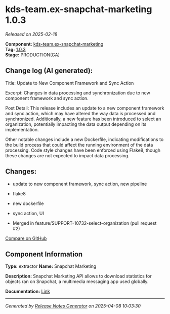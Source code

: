 #  kds-team.ex-snapchat-marketing 1.0.3

_Released on 2025-02-18_

**Component:** [kds-team.ex-snapchat-marketing](https://github.com/keboola/component-snapchat-marketing)  
**Tag:** [1.0.3](https://github.com/keboola/component-snapchat-marketing/releases/tag/1.0.3)  
**Stage:** PRODUCTION(GA)


## Change log (AI generated):
Title: Update to New Component Framework and Sync Action

Excerpt: Changes in data processing and synchronization due to new component framework and sync action.

Post Detail: 
This release includes an update to a new component framework and sync action, which may have altered the way data is processed and synchronized. Additionally, a new feature has been introduced to select an organization, potentially impacting the data output depending on its implementation.

Other notable changes include a new Dockerfile, indicating modifications to the build process that could affect the running environment of the data processing. Code style changes have been enforced using Flake8, though these changes are not expected to impact data processing.



## Changes:



- update to new component framework, sync action, new pipeline 




- flake8 




- new dockerfile 




- sync action, UI 




- Merged in feature/SUPPORT-10732-select-organization (pull request #2) 



[Compare on GitHub](https://github.com/keboola/component-snapchat-marketing/compare/1.0.2...1.0.3)



## Component Information
**Type:** extractor
**Name:** Snapchat Marketing

**Description:** Snapchat Marketing API allows to download statistics for objects ran on Snapchat, a multimedia messaging app used globally.


**Documentation:** [Link](https://github.com/keboola/component-snapchat-marketing/blob/main/README.md)



---
_Generated by [Release Notes Generator](https://github.com/keboola/release-notes-generator)
on 2025-04-08 10:03:30_